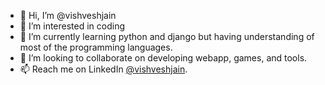 - 👋 Hi, I’m @vishveshjain
- 👀 I’m interested in coding
- 🌱 I’m currently learning python and django but having understanding of most of the programming languages.
- 💞️ I’m looking to collaborate on developing webapp, games, and tools.
- 📫 Reach me on LinkedIn [@vishveshjain](https://www.linkedin.com/in/vishvesh-jain-a11b6761/).

<!---
vishveshjain/vishveshjain is a ✨ special ✨ repository because its `README.md` (this file) appears on your GitHub profile.
You can click the Preview link to take a look at your changes.
--->
